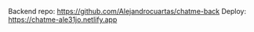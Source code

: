 Backend repo: https://github.com/Alejandrocuartas/chatme-back
Deploy: https://chatme-ale31jo.netlify.app
